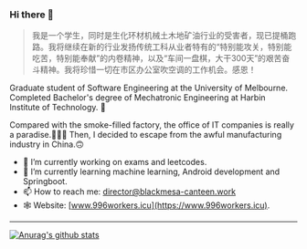 ### Hi there 👋

> 我是一个学生，同时是生化环材机械土木地矿油行业的受害者，现已提桶跑路。我将继续在新的行业发扬传统工科从业者特有的“特别能攻关，特别能吃苦，特别能奉献”的内卷精神，以及“车间一盘棋，大干300天”的艰苦奋斗精神。我将珍惜一切在市区办公室吹空调的工作机会。感恩！

Graduate student of Software Engineering at the University of Melbourne. Completed Bachelor's degree of Mechatronic Engineering at Harbin Institute of Technology. 🧙

Compared with the smoke-filled factory, the office of IT companies is really a paradise.👨🏻‍🏭 Then, I decided to escape from the awful manufacturing industry in China.🙃

- 🔭 I’m currently working on exams and leetcodes.
- 🌱 I’m currently learning machine learning, Android development and Springboot.
- 📫 How to reach me: director@blackmesa-canteen.work
- 🕸 Website: [www.996workers.icu](https://www.996workers.icu).
---
[![Anurag's github stats](https://github-readme-stats.vercel.app/api?username=Blackmesa-Canteen&show_icons=true&count_private=true)](https://github.com/Blackmesa-Canteen)


